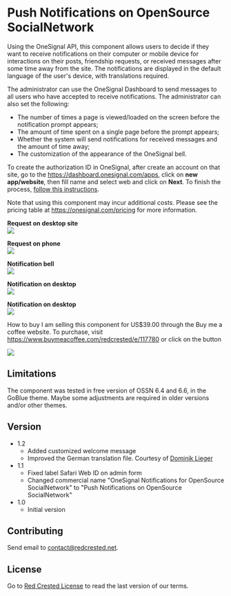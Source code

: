 # Push Notifications on OpenSource SocialNetwork

Using the OneSignal API, this component allows users to decide if they want to receive notifications on their computer or mobile device for interactions on their posts, friendship requests, or received messages after some time away from the site. The notifications are displayed in the default language of the user's device, with translations required.

The administrator can use the OneSignal Dashboard to send messages to all users who have accepted to receive notifications. The administrator can also set the following:

- The number of times a page is viewed/loaded on the screen before the notification prompt appears;
- The amount of time spent on a single page before the prompt appears;
- Whether the system will send notifications for received messages and the amount of time away;
- The customization of the appearance of the OneSignal bell.

To create the authorization ID in OneSignal, after create an account on that site, go to the https://dashboard.onesignal.com/apps, click on **new app/website**, then fill name and select web and click on **Next**. To finish the process, [follow this instructions](https://documentation.onesignal.com/v7.0/docs/web-push-custom-code-setup).

Note that using this component may incur additional costs. Please see the pricing table at https://onesignal.com/pricing for more information.


**Request on desktop site**<br>
![](https://www.redcrested.net/solutions/ossn/components/OneSignalNotifications/OneSignalNotifications-1.png)

**Request on phone**<br>
![](https://www.redcrested.net/solutions/ossn/components/OneSignalNotifications/OneSignalNotifications-2.png)

**Notification bell**<br>
![](https://www.redcrested.net/solutions/ossn/components/OneSignalNotifications/OneSignalNotifications-4.png)

**Notification on desktop**<br>
![](https://www.redcrested.net/solutions/ossn/components/OneSignalNotifications/OneSignalNotifications-5.png)

**Notification on desktop**<br>
![](https://www.redcrested.net/solutions/ossn/components/OneSignalNotifications/OneSignalNotifications-6.png)


How to buy
I am selling this component for US$39.00 through the Buy me a coffee website. To purchase, visit https://www.buymeacoffee.com/redcrested/e/117780 or click on the button 

[![](https://redcrested.net/res/img/button.png)](https://www.buymeacoffee.com/redcrested/e/117780)

## Limitations

The component was tested in free version of OSSN 6.4 and 6.6, in the GoBlue theme. Maybe some adjustments are required in older versions and/or other themes. 

## Version

- 1.2
    - Added customized welcome message
    - Improved the German translation file. Courtesy of [Dominik Lieger](https://www.opensource-socialnetwork.org/u/Crossi)
- 1.1 
    - Fixed label Safari Web ID on admin form 
    - Changed commercial name "OneSignal Notifications for OpenSource SocialNetwork" to "Push Notifications on OpenSource SocialNetwork"
- 1.0
    - Initial version

    
## Contributing

Send email to [contact@redcrested.net](contact@redcrested.net).

## License

Go to [Red Crested License](http://www.redcrested.net/license) to read the last version of our terms.
